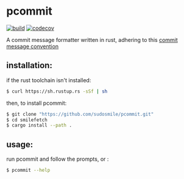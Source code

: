# pcommit
[![build](https://github.com/sudosmile/pcommit/actions/workflows/build.yml/badge.svg)](https://github.com/sudosmile/pcommit/actions/workflows/build.yml)
[![codecov](https://codecov.io/gh/sudosmile/pcommit/branch/main/graph/badge.svg?token=449YSPSCW6)](https://codecov.io/gh/sudosmile/pcommit)

A commit message formatter written in rust,
adhering to this [commit message convention](https://gist.github.com/qoomon/5dfcdf8eec66a051ecd85625518cfd13)


## installation:

if the rust toolchain isn't installed:
```sh
$ curl https://sh.rustup.rs -sSf | sh
```

then, to install pcommit:
```sh
$ git clone "https://github.com/sudosmile/pcommit.git"
$ cd smilefetch
$ cargo install --path .
```


## usage:

run pcommit and follow the prompts, or :
```sh
$ pcommit --help
```

